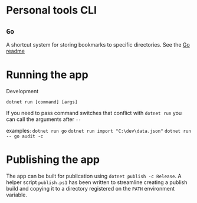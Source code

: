 
# Personal tools CLI

## `Go`
A shortcut system for storing bookmarks to specific directories. See the [Go readme](/commands/go/readme.md)


# Running the app

Development

`dotnet run [command] [args]`

If you need to pass command switches that conflict with `dotnet run` you can call the arguments after `--`

examples:
`dotnet run go`
`dotnet run import "C:\dev\data.json"`
`dotnet run -- go audit -c`

# Publishing the app

The app can be built for publication using `dotnet publish -c Release`. A helper script `publish.ps1` has been written to streamline creating a publish build and copying it to a directory registered on the `PATH` environment variable.
